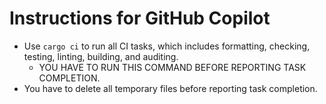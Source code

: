 # Instructions for GitHub Copilot

- Use `cargo ci` to run all CI tasks, which includes formatting, checking, testing, linting, building, and auditing.
  - YOU HAVE TO RUN THIS COMMAND BEFORE REPORTING TASK COMPLETION.
- You have to delete all temporary files before reporting task completion.
